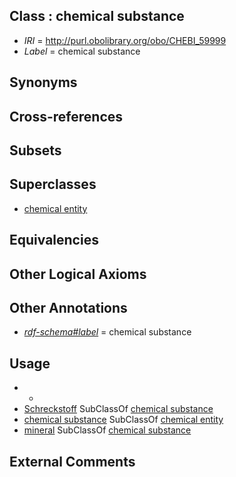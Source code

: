 
## Class : chemical substance

 * *IRI* = http://purl.obolibrary.org/obo/CHEBI_59999
 * *Label* = chemical substance

## Synonyms


## Cross-references


## Subsets


## Superclasses

 * [chemical entity](../../CHEBI/31/CHEBI_24431.md)

## Equivalencies


## Other Logical Axioms


## Other Annotations

 * *[rdf-schema#label](../../el/rdf-schema#label.md)* = chemical substance

## Usage

 * -
 * [Schreckstoff](../../UBERON/50/UBERON_2002050.md) SubClassOf [chemical substance](../../CHEBI/99/CHEBI_59999.md)
 * [chemical substance](../../CHEBI/99/CHEBI_59999.md) SubClassOf [chemical entity](../../CHEBI/31/CHEBI_24431.md)
 * [mineral](../../CHEBI/62/CHEBI_46662.md) SubClassOf [chemical substance](../../CHEBI/99/CHEBI_59999.md)

## External Comments

